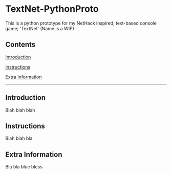 # TextNet-PythonProto
This is a python prototype for my NetHack inspired, text-based console game; 'TextNet' (Name is a WIP)


## Contents
[Introduction](#introduction)

[Instructions](#instructions)

[Extra Information](#extra-information)


---


## Introduction
Blah blah blah


## Instructions
Blah blah bla


## Extra Information
Blu bla blue bless
